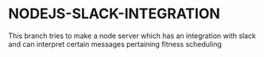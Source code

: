 # NODEJS-SLACK-INTEGRATION

This branch tries to make a node server which has an integration with slack and can interpret certain messages pertaining fitness scheduling


